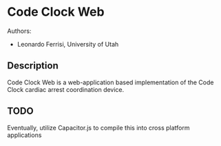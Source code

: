 # Code Clock Web

Authors:
- Leonardo Ferrisi, University of Utah

## Description
Code Clock Web is a web-application based implementation of the Code Clock cardiac arrest coordination device.

## TODO
Eventually, utilize Capacitor.js to compile this into cross platform applications